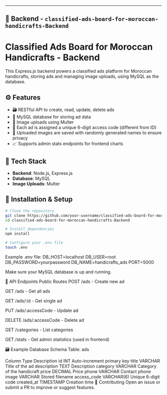 
---

## 🚀 **Backend - `classified-ads-board-for-moroccan-handicrafts-Backend`**

# Classified Ads Board for Moroccan Handicrafts - Backend

This Express.js backend powers a classified ads platform for Moroccan handicrafts, storing ads and managing image uploads, using MySQL as the database.

## ⚙️ Features

- 🗃️ RESTful API to create, read, update, delete ads
- 💾 MySQL database for storing ad data
- 📸 Image uploads using Multer
- 🔐 Each ad is assigned a unique 6-digit access code (different from ID)
- 🧹 Uploaded images are saved with randomly generated names to ensure privacy
- 📈 Supports admin stats endpoints for frontend charts

## 🧰 Tech Stack

- **Backend**: Node.js, Express.js
- **Database**: MySQL
- **Image Uploads**: Multer

## 🔧 Installation & Setup

```bash
# Clone the repository
git clone https://github.com/your-username/classified-ads-board-for-moroccan-handicrafts-Backend.git
cd classified-ads-board-for-moroccan-handicrafts-Backend

# Install dependencies
npm install

# Configure your .env file
touch .env

```

Example .env file:
DB_HOST=localhost
DB_USER=root
DB_PASSWORD=yourpassword
DB_NAME=handicrafts_ads
PORT=5000

Make sure your MySQL database is up and running.

📌 API Endpoints
Public Routes
POST /ads - Create new ad

GET /ads - Get all ads

GET /ads/:id - Get single ad

PUT /ads/:accessCode - Update ad

DELETE /ads/:accessCode - Delete ad

GET /categories - List categories

GET /stats - Get admin statistics (used in frontend)

🗃 Example Database Schema
Table: ads

Column	Type	Description
id	INT	Auto-increment primary key
title	VARCHAR	Title of the ad
description	TEXT	Description
category	VARCHAR	Category of the handicraft
price	DECIMAL	Price
phone	VARCHAR	Contact phone
image	VARCHAR	Stored filename
access_code	VARCHAR(6)	Unique 6-digit code
created_at	TIMESTAMP	Creation time
🤝 Contributing
Open an issue or submit a PR to improve or suggest features.
